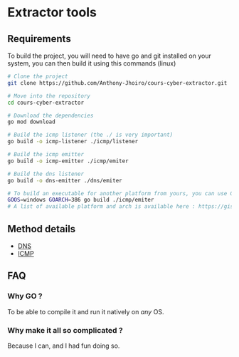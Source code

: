 # Extractor tools

## Requirements

To build the project, you will need to have go and git installed on your system,
you can then build it using this commands (linux)
```bash
# Clone the project 
git clone https://github.com/Anthony-Jhoiro/cours-cyber-extractor.git

# Move into the repository
cd cours-cyber-extractor

# Download the dependencies
go mod download

# Build the icmp listener (the ./ is very important)
go build -o icmp-listener ./icmp/listener 

# Build the icmp emitter
go build -o icmp-emitter ./icmp/emiter

# Build the dns listener
go build -o dns-emitter ./dns/emiter

# To build an executable for another platform from yours, you can use GOOS and GOARCH environment variable. For example with windows 32bits :
GOOS=windows GOARCH=386 go build ./icmp/emiter 
# A list of available platform and arch is available here : https://gist.github.com/asukakenji/f15ba7e588ac42795f421b48b8aede63
```

## Method details
- [DNS](https://github.com/Anthony-Jhoiro/cours-cyber-extractor/tree/main/dns)
- [ICMP](https://github.com/Anthony-Jhoiro/cours-cyber-extractor/tree/main/icmp)


## FAQ

### Why GO ?

To be able to compile it and run it natively on *any* OS.

### Why make it all so complicated ?

Because I can, and I had fun doing so.